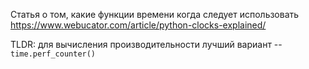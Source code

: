 Статья о том, какие функции времени когда следует использовать
https://www.webucator.com/article/python-clocks-explained/

TLDR: для вычисления производительности лучший вариант -- `time.perf_counter()`